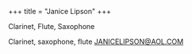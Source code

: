 +++
title = "Janice Lipson"
+++

Clarinet, Flute, Saxophone

<!--more-->

Clarinet, saxophone, flute
JANICELIPSON@AOL.COM
